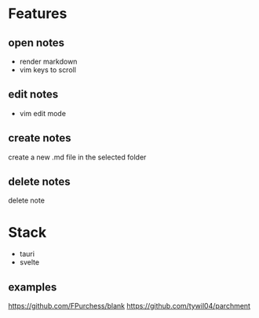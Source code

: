 
# Features

## open notes
- render markdown
- vim keys to scroll

## edit notes
- vim edit mode

## create notes
create a new .md file in the selected folder
## delete notes
delete note

# Stack
- tauri
- svelte

## examples
https://github.com/FPurchess/blank
https://github.com/tywil04/parchment
